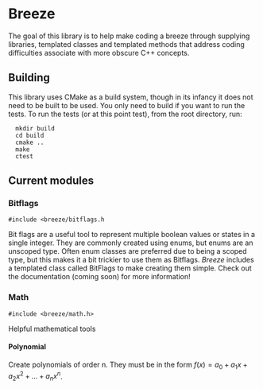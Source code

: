# Breeze

The goal of this library is to help make coding a breeze through supplying libraries, templated classes and templated
methods that address coding difficulties associate with more obscure C++ concepts.

## Building

This library uses CMake as a build system, though in its infancy it does not need to be built to be used. You only need
to build if you want to run the tests. To run the tests (or at this point test), from the root directory, run:
```
  mkdir build
  cd build
  cmake ..
  make
  ctest
  ```

## Current modules
### Bitflags

```#include <breeze/bitflags.h```

Bit flags are a useful tool to represent multiple boolean values or states in a single integer. They are commonly
created using enums, but enums are an unscoped type. Often enum classes are preferred due to being a scoped type, but
this makes it a bit trickier to use them as Bitflags. <i>Breeze</i> includes a templated class called
BitFlags to make creating them simple. Check out the documentation (coming soon) for more information!

### Math

```#include <breeze/math.h>```

Helpful mathematical tools

#### Polynomial

Create polynomials of order n. They must be in the form $f(x) = a_0 + a_1x + a_2x^2 + ... + a_nx^n$.
